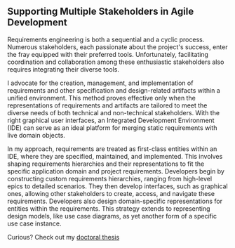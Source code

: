 ## Supporting Multiple Stakeholders in Agile Development

Requirements engineering is both a sequential and a cyclic process. Numerous stakeholders, each passionate about the project's success, enter the fray equipped with their preferred tools. Unfortunately, facilitating coordination and collaboration among these enthusiastic stakeholders also requires integrating their diverse tools.

I advocate for the creation, management, and implementation of requirements and other specification and design-related artifacts within a unified environment. This method proves effective only when the representations of requirements and artifacts are tailored to meet the diverse needs of both technical and non-technical stakeholders. With the right graphical user interfaces, an Integrated Development Environment (IDE) can serve as an ideal platform for merging static requirements with live domain objects.

In my approach, requirements are treated as first-class entities within an IDE, where they are specified, maintained, and implemented. This involves shaping requirements hierarchies and their representations to fit the specific application domain and project requirements. Developers begin by constructing custom requirements hierarchies, ranging from high-level epics to detailed scenarios. They then develop interfaces, such as graphical ones, allowing other stakeholders to create, access, and navigate these requirements. Developers also design domain-specific representations for entities within the requirements. This strategy extends to representing design models, like use case diagrams, as yet another form of a specific use case instance.

Curious? Check out my [doctoral thesis](http://scg.unibe.ch/archive/phd/patkar-phd.pdf)